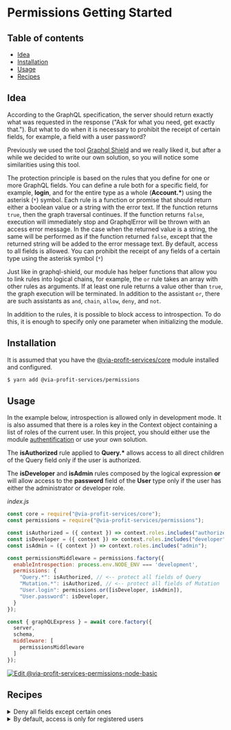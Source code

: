 # Permissions Getting Started

## Table of contents

- [Idea](#idea)
- [Installation](#installation)
- [Usage](#usage)
- [Recipes](#recipes)

## Idea

According to the GraphQL specification, the server should return exactly what was requested in the response ("Ask for what you need,
get exactly that."). But what to do when it is necessary to prohibit the receipt of certain fields, for example, a field with a user password?

Previously we used the tool [Graphql Shield](https://github.com/maticzav/graphql-shield) and we really liked it, but after a while we decided to write our own solution, so you will notice some similarities using this tool.

The protection principle is based on the rules that you define for one or more GraphQL fields. You can define a rule both for a specific field, for example, **login**, and for the entire type as a whole (**Account.\***) using the asterisk (`*`) symbol. Each rule is a function or promise that should return either a boolean value or a string with the error text. If the function returns `true`, then the graph traversal continues. If the function returns `false`, execution will immediately stop and GraphqlError will be thrown with an access error message. In the case when the returned value is a string, the same will be performed as if the function returned `false`, except that the returned string will be added to the error message text. By default, access to all fields is allowed. You can prohibit the receipt of any fields of a certain type using the asterisk symbol (`*`)

Just like in graphql-shield, our module has helper functions that allow you to link rules into logical chains, for example, the `or` rule takes an array with other rules as arguments. If at least one rule returns a value other than `true`, the graph execution will be terminated. In addition to the assistant `or`, there are such assistants as `and`, `chain`, `allow`, `deny`, and `not`.

In addition to the rules, it is possible to block access to introspection. To do this, it is enough to specify only one parameter when initializing the module.

## Installation

It is assumed that you have the [@via-profit-services/core](../core.md) module installed and configured.

```bash
$ yarn add @via-profit-services/permissions
```

## Usage

In the example below, introspection is allowed only in development mode. It is also assumed that there is a roles key in the Сontext object containing a list of roles of the current user. In this project, you should either use the module [authentification](../authentification.md) or use your own solution. 

The **isAuthorized** rule applied to **Query.\*** allows access to all direct children of the Query field only if the user is authorized.

The **isDeveloper** and **isAdmin** rules composed by the logical expression **or** will allow access to the **password** field of the **User** type only if the user has either the administrator or developer role.

_index.js_

```js
const core = require("@via-profit-services/core");
const permissions = require("@via-profit-services/permissions");

const isAuthorized = ({ context }) => context.roles.includes("authorized");
const isDeveloper = ({ context }) => context.roles.includes("developer");
const isAdmin = ({ context }) => context.roles.includes("admin");

const permissionsMiddleware = permissions.factory({
  enableIntrospection: process.env.NODE_ENV === 'development',
  permissions: {
    "Query.*": isAuthorized, // <-- protect all fields of Query
    "Mutation.*": isAuthorized, // <-- protect all fields of Mutation
    "User.login": permissions.or([isDeveloper, isAdmin]),
    "User.password": isDeveloper,
  }
});

const { graphQLExpress } = await core.factory({
  server,
  schema,
  middleware: [
    permissionsMiddleware
  ]
});
```

[![Edit @via-profit-services-permissions-node-basic](https://codesandbox.io/static/img/play-codesandbox.svg)](https://codesandbox.io/s/via-profit-services-core-node-basic-forked-tk8uv?fontsize=14&hidenavigation=1&theme=dark)


## Recipes

<details>
  <summary>Deny all fields except certain ones</summary>

### Deny all fields except certain ones

In cases where you need to deny access to all fields of the type, except for some.

```js
const permissionsMiddleware = permissions.factory({
  enableIntrospection: true,
  permissions: {
    'User.*': () => false, // <-- Deny to all User field...
    'User.email': () => true, // <-- but allow to email field...
    'User.name': () => true, // <-- and allow to name field
  },
});
```
</details>

<details>
  <summary>By default, access is only for registered users</summary>

### Access is only for registered users

```js
const permissionsMiddleware = permissions.factory({
  enableIntrospection: false,
  permissions: {
    'Query.*': ({ context }) => checkIsAuthUser(), // <-- Need to be a first
    'Mutation.*': ({ context }) => checkIsAuthUser(), // <-- Need to be a first
    ... // <-- Your other rules
  },
});
```
</details>

